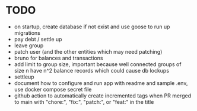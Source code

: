# TODO

* on startup, create database if not exist and use goose to run up migrations
* pay debt / settle up
* leave group
* patch user (and the other entities which may need patching)
* bruno for balances and transactions
* add limit to group size, important because well connected groups of size n have n^2 balance records which could cause db lockups
* settleup
* document how to configure and run app with readme and sample .env, use docker compose secret file
* github action to automatically create incremented tags when PR merged to main with "chore:", "fix:", "patch:", or "feat:" in the title
